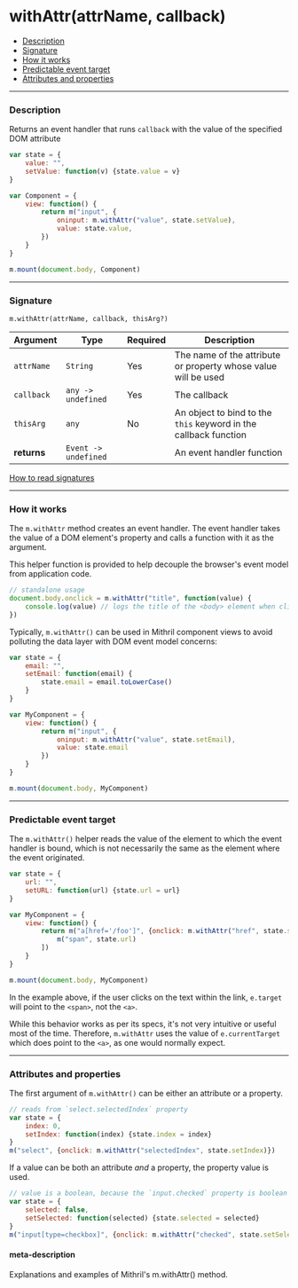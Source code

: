 # withAttr(attrName, callback)

- [Description](#description)
- [Signature](#signature)
- [How it works](#how-it-works)
- [Predictable event target](#predictable-event-target)
- [Attributes and properties](#attributes-and-properties)

---

### Description

Returns an event handler that runs `callback` with the value of the specified DOM attribute

```javascript
var state = {
	value: "",
	setValue: function(v) {state.value = v}
}

var Component = {
	view: function() {
		return m("input", {
			oninput: m.withAttr("value", state.setValue),
			value: state.value,
		})
	}
}

m.mount(document.body, Component)
```

---

### Signature

`m.withAttr(attrName, callback, thisArg?)`

Argument    | Type                 | Required | Description
----------- | -------------------- | -------- | ---
`attrName`  | `String`             | Yes      | The name of the attribute or property whose value will be used
`callback`  | `any -> undefined`   | Yes      | The callback
`thisArg`   | `any`                | No       | An object to bind to the `this` keyword in the callback function
**returns** | `Event -> undefined` |          | An event handler function

[How to read signatures](signatures.md)

---

### How it works

The `m.withAttr` method creates an event handler. The event handler takes the value of a DOM element's property and calls a function with it as the argument.

This helper function is provided to help decouple the browser's event model from application code.

```javascript
// standalone usage
document.body.onclick = m.withAttr("title", function(value) {
	console.log(value) // logs the title of the <body> element when clicked
})
```

Typically, `m.withAttr()` can be used in Mithril component views to avoid polluting the data layer with DOM event model concerns:

```javascript
var state = {
	email: "",
	setEmail: function(email) {
		state.email = email.toLowerCase()
	}
}

var MyComponent = {
	view: function() {
		return m("input", {
			oninput: m.withAttr("value", state.setEmail),
			value: state.email
		})
	}
}

m.mount(document.body, MyComponent)
```

---

### Predictable event target

The `m.withAttr()` helper reads the value of the element to which the event handler is bound, which is not necessarily the same as the element where the event originated.

```javascript
var state = {
	url: "",
	setURL: function(url) {state.url = url}
}

var MyComponent = {
	view: function() {
		return m("a[href='/foo']", {onclick: m.withAttr("href", state.setURL)}, [
			m("span", state.url)
		])
	}
}

m.mount(document.body, MyComponent)
```

In the example above, if the user clicks on the text within the link, `e.target` will point to the `<span>`, not the `<a>`.

While this behavior works as per its specs, it's not very intuitive or useful most of the time. Therefore, `m.withAttr` uses the value of `e.currentTarget` which does point to the `<a>`, as one would normally expect.

---

### Attributes and properties

The first argument of `m.withAttr()` can be either an attribute or a property.

```javascript
// reads from `select.selectedIndex` property
var state = {
	index: 0,
	setIndex: function(index) {state.index = index}
}
m("select", {onclick: m.withAttr("selectedIndex", state.setIndex)})
```

If a value can be both an attribute *and* a property, the property value is used.

```javascript
// value is a boolean, because the `input.checked` property is boolean
var state = {
	selected: false,
	setSelected: function(selected) {state.selected = selected}
}
m("input[type=checkbox]", {onclick: m.withAttr("checked", state.setSelected)})
```

#### meta-description
Explanations and examples of Mithril's m.withAttr() method.

